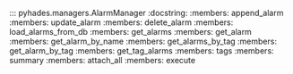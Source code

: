 ::: pyhades.managers.AlarmManager
    :docstring:
    :members: append_alarm
    :members: update_alarm
    :members: delete_alarm
    :members: load_alarms_from_db
    :members: get_alarms
    :members: get_alarm
    :members: get_alarm_by_name
    :members: get_alarms_by_tag
    :members: get_alarm_by_tag
    :members: get_tag_alarms
    :members: tags
    :members: summary
    :members: attach_all
    :members: execute